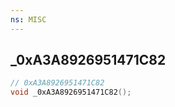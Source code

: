 ```yaml
---
ns: MISC
---
```

## _0xA3A8926951471C82

```c
// 0xA3A8926951471C82
void _0xA3A8926951471C82();
```

